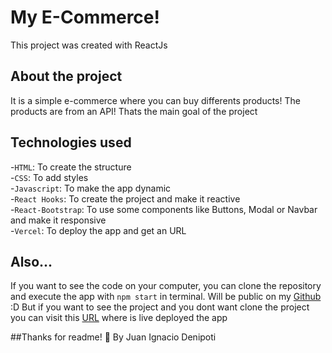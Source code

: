 # My E-Commerce!

This project was created with ReactJs

## About the project

It is a simple e-commerce where you can buy differents products! The products are from an API!
Thats the main goal of the project

## Technologies used

-`HTML`: To create the structure<br>
-`CSS`: To add styles<br>
-`Javascript`: To make the app dynamic<br>
-`React Hooks`: To create the project and make it reactive<br>
-`React-Bootstrap`: To use some components like Buttons, Modal or Navbar and make it responsive<br>
-`Vercel`: To deploy the app and get an URL<br>
## Also...
If you want to see the code on your computer, you can clone the repository and execute the app with `npm start` in terminal. Will be public on my <a href="github.com/Juanideni" target="_blank">Github</a> :D 
But if you want to see the project and you dont want clone the project you can visit this <a href="https://e-commerce-juanideni.vercel.app/" target="_blank">URL</a> where is live deployed the app

##Thanks for readme! 👋  By Juan Ignacio Denipoti 


